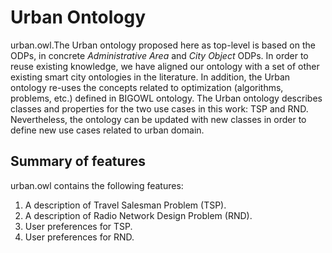 # Urban Ontology

urban.owl.The Urban ontology proposed here as top-level is based on the ODPs, in concrete *Administrative Area* and *City Object* ODPs. In order to reuse existing knowledge, we have aligned our ontology with a set of other existing smart city ontologies in the literature. In addition, the Urban ontology re-uses the concepts related to optimization (algorithms, problems, etc.) defined in BIGOWL ontology. The Urban ontology describes classes and properties for the two use cases in this work: TSP and RND. Nevertheless, the ontology can be updated with new classes in order to define new use cases related to urban domain.

## Summary of features
urban.owl contains the following features:
1.	A description of Travel Salesman Problem (TSP).
2.	A description of Radio Network Design Problem (RND).
3.	User preferences for TSP.
4.	User preferences for RND.

